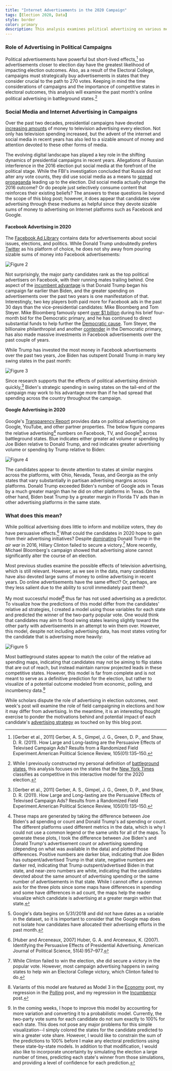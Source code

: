 ```yaml
---
title: "Internet Advertisements in the 2020 Campaign"
tags: [Election 2020, Data]
style: border
color: primary
description: This analysis examines political advertising on various media platforms and takes a look at the relative advertising strategies of candidates in battleground states.
---
```


### Role of Advertising in Political Campaigns

Political advertisements have powerful but short-lived effects,[^gerber] so advertisements closer to election day have the greatest likelihood of impacting election outcomes. Also, as a result of the Electoral College, campaigns must strategically buy advertisements in states that they consider crucial to the path to 270 votes. Keeping in mind the time considerations of campaigns and the importance of competitive states in electoral outcomes, this analysis will examine the past month's online political advertising in battleground states.[^battleground]

### Social Media and Internet Advertising in Campaigns

Over the past two decades, presidential campaigns have devoted [increasing amounts](https://raw.githubusercontent.com/kayla-manning/gov1347/master/figures/ads/tv_avg_spend.jpg) of money to television advertising every election. Not only has television spending increased, but the advent of the internet and social media in recent years has also led to a sizable amount of money and attention devoted to these other forms of media. 

The evolving digital landscape has played a key role in the shifting dynamics of presidential campaigns in recent years. Allegations of Russian interference in the 2016 election put social media at the forefront of the political stage. While the FBI's investigation concluded that Russia did not alter any vote counts, they did use social media as a means to [spread propaganda](https://time.com/5565991/russia-influence-2016-election/) leading up to the election. Did social media actually change the 2016 outcome? Or do people just selectively consume content that reinforces their existing beliefs? The answers to these questions lie beyond the scope of this blog post; however, it does appear that candidates view advertising through these mediums as helpful since they devote sizable sums of money to advertising on Internet platforms such as Facebook and Google.

#### Facebook Advertising in 2020

The [Facebook Ad Library](https://www.facebook.com/ads/library/?active_status=all&ad_type=political_and_issue_ads&country=US) contains data for advertisements about social issues, elections, and politics. While Donald Trump undoubtedly prefers [Twitter](https://twitter.com/realDonaldTrump?ref_src=twsrc%5Egoogle%7Ctwcamp%5Eserp%7Ctwgr%5Eauthor) as his platform of choice, he does not shy away from pouring sizable sums of money into Facebook advertisements:

![Figure 2](https://raw.githubusercontent.com/kayla-manning/gov1347/master/figures/ads/top_fb_spenders.jpg)

Not surprisingly, the major party candidates rank as the top political advertisers on Facebook, with their running mates trailing behind. One aspect of the [incumbent advantage](../_posts/2020-10-03-incumbency.md) is that Donald Trump began his campaign far earlier than Biden, and the greater spending on advertisements over the past two years is one manifestation of that. Interestingly, two key players both paid more for Facebook ads in the past 30 days than the vice-presidential candidates: Mike Bloomberg and Tom Steyer. Mike Bloomberg famously spent [over $1 billion](https://abcnews.go.com/Politics/mike-bloomberg-spent-billion-month-presidential-campaign-filing/story?id=70252435) during his brief four-month bid for the Democratic primary, and he has continued to direct substantial funds to help further the [Democratic cause](https://abcnews.go.com/Politics/mike-bloomberg-spent-billion-month-presidential-campaign-filing/story?id=70252435). Tom Steyer, the billionaire philanthropist and another [contender](https://www.npr.org/2020/02/29/801952931/tom-steyer-to-drop-out-of-2020-presidential-race) in the Democratic primary, has also made massive investments in Facebook advertisements over the past couple of years.

While Trump has invested the most money in Facebook advertisements over the past two years, Joe Biden has outspent Donald Trump in many key swing states in the past month:

![Figure 3](https://raw.githubusercontent.com/kayla-manning/gov1347/master/figures/ads/fb_spend_swing.jpg)

Since research supports that the effects of political advertising diminish quickly,[^gerber] Biden's strategic spending in swing states on the tail-end of the campaign may work to his advantage more than if he had spread that spending across the country throughout the campaign.

#### Google Advertising in 2020

Google's [Transparency Report](https://transparencyreport.google.com/political-ads/region/US) provides data on political advertising on Google, YouTube, and other partner properties. The below figure compares the relative advertising[^relative] numbers on Facebook, TV, and Google[^google-data] across battleground states. Blue indicates either greater ad volume or spending by Joe Biden relative to Donald Trump, and red indicates greater advertising volume or spending by Trump relative to Biden:

![Figure 4](https://raw.githubusercontent.com/kayla-manning/gov1347/master/figures/ads/ad_maps.jpg)

The candidates appear to devote attention to states at similar margins across the platforms, with Ohio, Nevada, Texas, and Georgia as the only states that vary substantially in partisan advertising margins across platforms. Donald Trump exceeded Biden's number of Google ads in Texas by a much greater margin than he did on other platforms in Texas. On the other hand, Biden beat Trump by a greater margin in Florida TV ads than in other advertising platforms in the same state. 

### What does this mean?

While political advertising does little to inform and mobilize voters, they do have persuasive effects.[^huber] What could the candidates in 2020 hope to gain from their advertising initiatives? Despite [dominating](https://mediaproject.wesleyan.edu/nov-2016/?utm_source=feedburner&utm_medium=feed&utm_campaign=Feed%3A%20WesleyanMediaProject%20%28Wesleyan%20Media%20Project%29) Donald Trump in the *air war* in 2016, Hillary Clinton failed to secure a victory.[^clinton] More recently, Michael Bloomberg's campaign showed that advertising alone cannot significantly alter the course of an election. 

Most previous studies examine the possible effects of television advertising, which is still relevant. However, as we see in the data, many candidates have also devoted large sums of money to online advertising in recent years. Do online advertisements have the same effect? Or, perhaps, are they less salient due to the ability to scroll immediately past them? 

My most successful model[^model] thus far has not used advertising as a predictor. To visualize how the predictions of this model differ from the candidates' relative ad strategies, I created a model using those variables for each state and predicted the winner of the two-party popular vote. One would think that candidates may aim to flood swing states leaning slightly toward the other party with advertisements in an attempt to win them over. However, this model, despite not including advertising data, has most states voting for the candidate that is advertising more heavily:  

![Figure 5](https://raw.githubusercontent.com/kayla-manning/gov1347/master/figures/ads/prediction_map.jpg)

Most battleground states appear to match the color of the relative ad spending maps, indicating that candidates may not be aiming to flip states that are out of reach, but instead maintain narrow projected leads in these competitive states. However, this model is far from complete and is not meant to serve as a definitive prediction for the election, but rather to visualize of a potential outcome modeled from economic, polling, and incumbency data.[^improve] 

While scholars dispute the role of advertising in election outcomes, next week's post will examine the role of field campaigning in elections and how it may differ from advertising. In the meantime, it is an interesting thought exercise to ponder the motivations behind and potential impact of each candidate's [advertising strategy](https://www.cnn.com/2020/09/06/politics/battlegrounds-campaign-ad-spending/index.html) as touched on by this blog post.



[^gerber]: [Gerber et al., 2011] Gerber, A. S., Gimpel, J. G., Green, D. P., and Shaw, D. R. (2011). How Large and Long-lasting are the Persuasive Effects of Televised Campaign Ads? Results from a Randomized Field Experiment.American Political Science Review, 105(01):135–150.

[^battleground]: While I previously constructed my personal definition of [battleground states](../posts/intro.md), this analysis focuses on the states that the [New York Times](https://www.nytimes.com/interactive/2020/us/elections/election-states-biden-trump.html) classifies as competitive in this interactive model for the 2020 election.

[^relative]: These maps are generated by taking the difference between Joe Biden's ad spending or count and Donald Trump's ad spending or count. The different platforms used different metrics in the data, which is why I could not use a common legend or the same units for all of the maps. To generate these plots, I took the difference between Joe Biden's and Donald Trump's advertisement count or advertising spending (depending on what was available in the data) and plotted those differences. Positive numbers are darker blue, indicating that Joe Biden has outspent/advertised Trump in that state, negative numbers are darker red, indicating that Trump outspent/advertised Biden in that state, and near-zero numbers are white, indicating that the candidates devoted about the same amount of advertising spending or the same number of advertisements in that state. While I cannot offer a common axis for the three plots since some maps have differences in spending and some have differences in ad count, the maps help the reader visualize which candidate is advertising at a greater margin within that state. 

[^google-data]: Google's data begins on 5/31/2018 and did not have dates as a variable in the dataset, so it is important to consider that the Google map does not isolate how candidates have allocated their advertising efforts in the past month.

[^huber]: [Huber and Arceneaux, 2007] Huber, G. A. and Arceneaux, K. (2007). Identifying the Persuasive Effects of Presidential Advertising. American Journal of Political Science, 51(4):957–977.

[^clinton]: While Clinton failed to win the election, she did secure a victory in the popular vote. However, most campaign advertising happens in swing states to help win an Electoral College victory, which Clinton failed to do.

[^model]: Variants of this model are featured as Model 3 in the [Economy](economy.md) post, my regression in the [Polling](polling.md) post, and my regression in the [Incumbency](incumbency.md) post.

[^improve]: In the coming weeks, I hope to improve this model by accounting for more variation and converting it to a probabilistic model. Currently, the two-party vote sums for each candidate do not sum exactly to 100% for each state. This does not pose any major problems for this simple visualization--I simply colored the states for the candidate predicted to win a greater vote share. However, I would like to constrain the sum of the predictions to 100% before I make any electoral predictions using these state-by-state models. In addition to that modification, I would also like to incorporate uncertainty by simulating the election a large number of times, predicting each state's winner from those simulations, and providing a level of confidence for each prediction.
